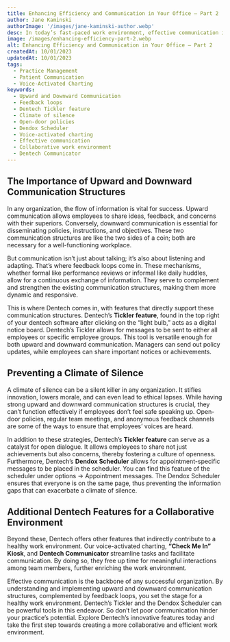 ```yaml
---
title: Enhancing Efficiency and Communication in Your Office – Part 2
author: Jane Kaminski
authorImage: '/images/jane-kaminski-author.webp'
desc: In today’s fast-paced work environment, effective communication is more crucial than ever. A lack of open dialogue can lead to misunderstandings, decreased productivity, and a toxic work culture. This blog post aims to shed light on key elements that contribute to a healthy work environment, such as upward and downward communication structures and feedback loops. We’ll also delve into how Dentech’s Tickler feature and the Dentech Scheduler can facilitate these aspects, enhancing both collaboration and efficiency in your dental practice.
image: /images/enhancing-efficiency-part-2.webp
alt: Enhancing Efficiency and Communication in Your Office – Part 2
createdAt: 10/01/2023
updatedAt: 10/01/2023
tags:
  - Practice Management
  - Patient Communication
  - Voice-Activated Charting
keywords:
  - Upward and Downward Communication
  - Feedback loops
  - Dentech Tickler feature
  - Climate of silence
  - Open-door policies
  - Dendox Scheduler
  - Voice-activated charting
  - Effective communication
  - Collaborative work environment
  - Dentech Communicator
---
```


## The Importance of Upward and Downward Communication Structures

In any organization, the flow of information is vital for success. Upward communication allows employees to share ideas, feedback, and concerns with their superiors. Conversely, downward communication is essential for disseminating policies, instructions, and objectives. These two communication structures are like the two sides of a coin; both are necessary for a well-functioning workplace.

But communication isn’t just about talking; it’s also about listening and adapting. That’s where feedback loops come in. These mechanisms, whether formal like performance reviews or informal like daily huddles, allow for a continuous exchange of information. They serve to complement and strengthen the existing communication structures, making them more dynamic and responsive.

This is where Dentech comes in, with features that directly support these communication structures. Dentech’s **Tickler feature**, found in the top right of your dentech software after clicking on the “light bulb,” acts as a digital notice board. Dentech’s Tickler allows for messages to be sent to either all employees or specific employee groups. This tool is versatile enough for both upward and downward communication. Managers can send out policy updates, while employees can share important notices or achievements.

## Preventing a Climate of Silence

A climate of silence can be a silent killer in any organization. It stifles innovation, lowers morale, and can even lead to ethical lapses. While having strong upward and downward communication structures is crucial, they can’t function effectively if employees don’t feel safe speaking up. Open-door policies, regular team meetings, and anonymous feedback channels are some of the ways to ensure that employees’ voices are heard.

In addition to these strategies, Dentech’s **Tickler feature** can serve as a catalyst for open dialogue. It allows employees to share not just achievements but also concerns, thereby fostering a culture of openness. Furthermore, Dentech’s **Dendox Scheduler** allows for appointment-specific messages to be placed in the scheduler. You can find this feature of the scheduler under options -> Appointment messages. The Dendox Scheduler ensures that everyone is on the same page, thus preventing the information gaps that can exacerbate a climate of silence.

## Additional Dentech Features for a Collaborative Environment

Beyond these, Dentech offers other features that indirectly contribute to a healthy work environment. Our voice-activated charting, **“Check Me In” Kiosk**, and **Dentech Communicator** streamline tasks and facilitate communication. By doing so, they free up time for meaningful interactions among team members, further enriching the work environment.

Effective communication is the backbone of any successful organization. By understanding and implementing upward and downward communication structures, complemented by feedback loops, you set the stage for a healthy work environment. Dentech’s Tickler and the Dendox Scheduler can be powerful tools in this endeavor. So don’t let poor communication hinder your practice’s potential. Explore Dentech’s innovative features today and take the first step towards creating a more collaborative and efficient work environment.

